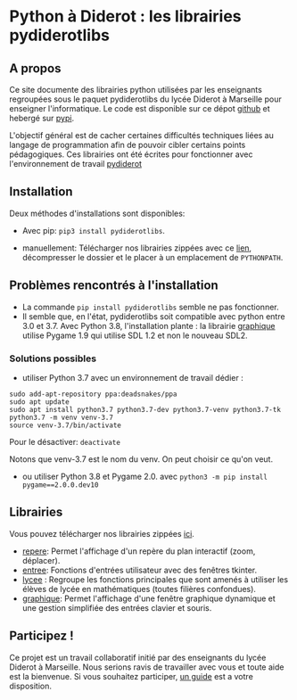 # Python à Diderot : les librairies pydiderotlibs
## A propos
Ce site documente des librairies python utilisées par les enseignants regroupées sous le paquet pydiderotlibs du lycée Diderot à Marseille pour enseigner l'informatique. Le code est disponible sur ce dépot [github](https://github.com/cspaier/pydiderotlibs) et hebergé sur [pypi](https://pypi.org/project/pydiderotlibs/).

L'objectif général est de cacher certaines difficultés techniques liées au langage de programmation afin de pouvoir cibler certains points pédagogiques. Ces librairies ont été écrites pour fonctionner avec l'environnement de travail [pydiderot](https://pydiderot.readthedocs.io)

## Installation
Deux méthodes d'installations sont disponibles:
- Avec pip: `pip3 install pydiderotlibs`.

- manuellement: Télécharger nos librairies zippées avec ce [lien](_static/pydiderotlibs.zip), décompresser le dossier et le placer à un emplacement de `PYTHONPATH`.

## Problèmes rencontrés à l'installation
- La commande `pip install pydiderotlibs` semble ne pas fonctionner.
- Il semble que, en l'état, pydiderotlibs soit compatible avec python entre 3.0 et 3.7. Avec Python 3.8, l'installation plante : la librairie [graphique](/librairies/graphique.html) utilise Pygame 1.9 qui utilise  SDL 1.2 et non le nouveau SDL2.
### Solutions possibles 
- utiliser Python 3.7 avec un environnement de travail dédier :
``` 
sudo add-apt-repository ppa:deadsnakes/ppa
sudo apt update
sudo apt install python3.7 python3.7-dev python3.7-venv python3.7-tk
python3.7 -m venv venv-3.7
source venv-3.7/bin/activate
```
Pour le désactiver: `deactivate`

Notons que venv-3.7 est le nom du venv. On peut choisir ce qu'on veut.

- ou utiliser Python 3.8 et Pygame 2.0. avec `python3 -m pip install pygame==2.0.0.dev10`


## Librairies
 Vous pouvez télécharger nos librairies zippées [ici](_static/pydiderotlibs.zip).

- [repere](/librairies/repere.html): Permet l'affichage d'un repère du plan interactif (zoom, déplacer).
- [entree](/librairies/entree.html): Fonctions d'entrées utilisateur avec des fenêtres tkinter.
- [lycee](/librairies/lycee.html) : Regroupe les fonctions principales que sont amenés à utiliser les élèves de lycée en mathématiques (toutes filières confondues).
- [graphique](/librairies/graphique.html): Permet l'affichage d'une fenêtre graphique dynamique et une gestion simplifiée des entrées clavier et souris.


## Participez !
Ce projet est un travail collaboratif initié par des enseignants du lycée Diderot à Marseille. Nous serions ravis de travailler avec vous et toute aide est la bienvenue. Si vous souhaitez participer, [un guide](contributing.html) est a votre disposition.
